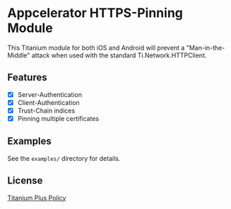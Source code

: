 # Appcelerator HTTPS-Pinning Module

This Titanium module for both iOS and Android will prevent a "Man-in-the-Middle" attack when used 
with the standard Ti.Network.HTTPClient.

## Features

- [x] Server-Authentication
- [x] Client-Authentication
- [x] Trust-Chain indices
- [x] Pinning multiple certificates

## Examples

See the `examples/` directory for details.

## License

[Titanium Plus Policy](https://www.appcelerator.com/legal/titanium-plus-policy/)
